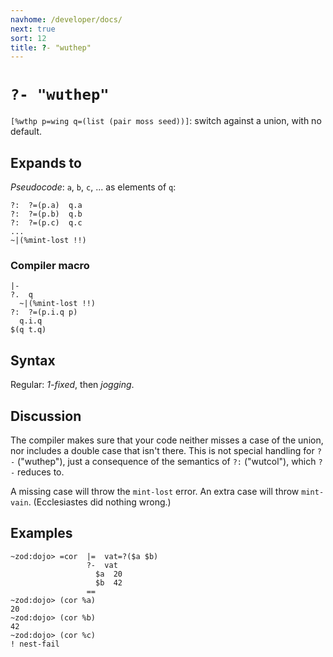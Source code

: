 ```yaml
---
navhome: /developer/docs/
next: true
sort: 12
title: ?- "wuthep"
---
```


# `?- "wuthep"` 

`[%wthp p=wing q=(list (pair moss seed))]`: switch against a 
union, with no default.

## Expands to

*Pseudocode*: `a`, `b`, `c`, ... as elements of `q`:

```
?:  ?=(p.a)  q.a
?:  ?=(p.b)  q.b
?:  ?=(p.c)  q.c
...
~|(%mint-lost !!)
```

### Compiler macro

```
|-
?.  q
  ~|(%mint-lost !!)
?:  ?=(p.i.q p)
  q.i.q
$(q t.q)
```

## Syntax

Regular: *1-fixed*, then *jogging*.

## Discussion

The compiler makes sure that your code neither misses a case of
the union, nor includes a double case that isn't there.  This is
not special handling for `?-` ("wuthep"), just a consequence of the
semantics of `?:` ("wutcol"), which `?-` reduces to.

A missing case will throw the `mint-lost` error.  An extra case
will throw `mint-vain`.  (Ecclesiastes did nothing wrong.)

## Examples

```
~zod:dojo> =cor  |=  vat=?($a $b)
                 ?-  vat
                   $a  20
                   $b  42
                 ==
~zod:dojo> (cor %a)
20
~zod:dojo> (cor %b)
42
~zod:dojo> (cor %c)
! nest-fail
```



